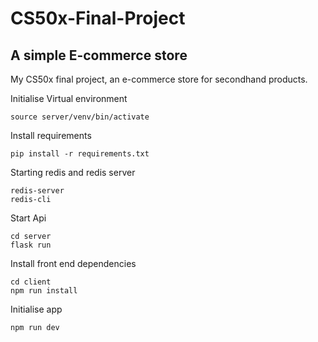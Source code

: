 # CS50x-Final-Project

## A simple E-commerce store

My CS50x final project, an e-commerce store for secondhand products.

Initialise Virtual environment

    source server/venv/bin/activate

Install requirements

    pip install -r requirements.txt

Starting redis and redis server

    redis-server
    redis-cli

Start Api

    cd server
    flask run

Install front end dependencies

    cd client
    npm run install

Initialise app

    npm run dev
